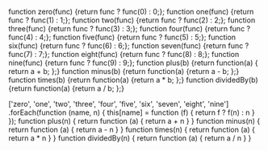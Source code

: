 <!-- 1 -->
function zero(func) {return func ? func(0) : 0;};
function one(func) {return func ? func(1) : 1;};
function two(func) {return func ? func(2) : 2;};
function three(func) {return func ? func(3) : 3;};
function four(func) {return func ? func(4) : 4;};
function five(func) {return func ? func(5) : 5;};
function six(func) {return func ? func(6) : 6;};
function seven(func) {return func ? func(7) : 7;};
function eight(func) {return func ? func(8) : 8;};
function nine(func) {return func ? func(9) : 9;};
function plus(b) {return function(a) { return a + b; };}
function minus(b) {return function(a) {return a - b; };}
function times(b) {return function(a) {return a * b; };}
function dividedBy(b) {return function(a) {return a / b; };}

<!-- 2 -->
['zero', 'one', 'two', 'three', 'four', 'five', 'six', 'seven', 'eight', 'nine'] .forEach(function (name, n) { this[name] = function (f) { return f ? f(n) : n } });
function plus(n) { return function (a) { return a + n } } function minus(n) { return function (a) { return a - n } } function times(n) { return function (a) { return a * n } } function dividedBy(n) { return function (a) { return a / n } }
